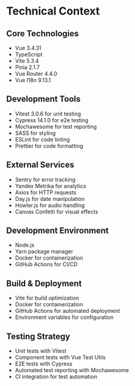 # Technical Context

## Core Technologies
- Vue 3.4.31
- TypeScript
- Vite 5.3.4
- Pinia 2.1.7
- Vue Router 4.4.0
- Vue I18n 9.13.1

## Development Tools
- Vitest 3.0.6 for unit testing
- Cypress 14.1.0 for e2e testing
- Mochawesome for test reporting
- SASS for styling
- ESLint for code linting
- Prettier for code formatting

## External Services
- Sentry for error tracking
- Yandex Metrika for analytics
- Axios for HTTP requests
- Day.js for date manipulation
- Howler.js for audio handling
- Canvas Confetti for visual effects

## Development Environment
- Node.js
- Yarn package manager
- Docker for containerization
- GitHub Actions for CI/CD

## Build & Deployment
- Vite for build optimization
- Docker for containerization
- GitHub Actions for automated deployment
- Environment variables for configuration

## Testing Strategy
- Unit tests with Vitest
- Component tests with Vue Test Utils
- E2E tests with Cypress
- Automated test reporting with Mochawesome
- CI integration for test automation 